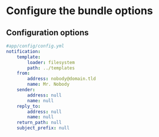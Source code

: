 Configure the bundle options
============================

## Configuration options

```yaml
#app/config/config.yml
notification:
    template:
        loader: filesystem
        path: ../templates
    from:
        address: nobody@domain.tld
        name: Mr. Nobody
    sender:
        address: null
        name: null
    reply_to:
        address: null
        name: null
    return_path: null
    subject_prefix: null
```
